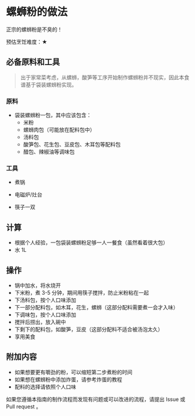 # 螺蛳粉的做法

正宗的螺蛳粉是不臭的！

预估烹饪难度：★

## 必备原料和工具

> 出于家常菜考虑，从螺蛳，酸笋等工序开始制作螺蛳粉并不现实，因此本食谱基于袋装螺蛳粉实现。

### 原料

- 袋装螺蛳粉一包，其中应该包含：
  - 米粉
  - 螺蛳肉包（可能放在配料包中）
  - 汤料包
  - 酸笋包、花生包、豆皮包、木耳包等配料包
  - 醋包、辣椒油等调味包

### 工具

- 煮锅

- 电磁炉/灶台

- 筷子一双

## 计算

- 根据个人经验，一包袋装螺蛳粉足够一人一餐食（虽然看着很大包）
- 水 1L

## 操作

- 锅中加水，将水烧开
- 下米粉，煮 3-5 分钟，期间用筷子搅拌，防止米粉粘在一起
- 下汤料包，按个人口味添加
- 下一部分配料包，如木耳，花生，螺蛳（这部分配料需要煮一会才入味）
- 下调味包，按个人口味添加
- 搅拌后捞出，放入碗中
- 下剩下的配料包，如酸笋，豆皮（这部分配料不适合被汤泡太久）
- 享用美食

## 附加内容

- 如果想要更有嚼劲的粉，可以缩短第二步煮粉的时间
- 如果想在螺蛳粉中添加炸蛋，请参考炸蛋的教程
- 配料的选择请依照个人口味

如果您遵循本指南的制作流程而发现有问题或可以改进的流程，请提出 Issue 或 Pull request 。
